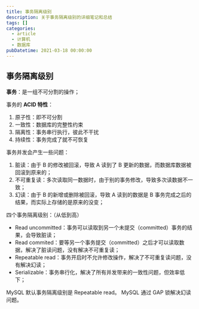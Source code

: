 ```yaml
---
title: 事务隔离级别
description: 关于事务隔离级别的详细笔记和总结
tags: []
categories:
  - article
  - 计算机
  - 数据库
pubDatetime: 2021-03-18 00:00:00
---
```


## 事务隔离级别

**事务**：是一组不可分割的操作；

事务的 **ACID 特性**：

1. 原子性：即不可分割
2. 一致性：数据库的完整性约束
3. 隔离性：事务串行执行，彼此不干扰
4. 持续性：事务完成了就不可恢复

事务并发会产生一些问题：

1. 脏读：由于 B 的修改被回滚，导致 A 读到了 B 更新的数据，而数据库数据被回滚到原来的；
2. 不可重复读：多次读取同一数据时，由于别的事务修改，导致多次读数据不一致；
3. 幻读：由于 B 的新增或删除被回滚，导致 A 读到的数据是 B 事务完成之后的结果，而实际上存储的是原来的没变；

四个事务隔离级别：（从低到高）

- Read uncommitted：事务可以读取到另一个未提交（committed）事务的结果，会导致脏读；
- Read commited：要等另一个事务提交（committed）之后才可以读取数据，解决了脏读问题，没有解决不可重复读；
- Repeatable read：事务开启时不允许修改操作，解决了不可重复读问题，没有解决幻读；
- Serializable：事务串行化，解决了所有并发带来的一致性问题，但效率低下；

MySQL 默认事务隔离级别是 Repeatable read。
MySQL 通过 GAP 锁解决幻读问题。
